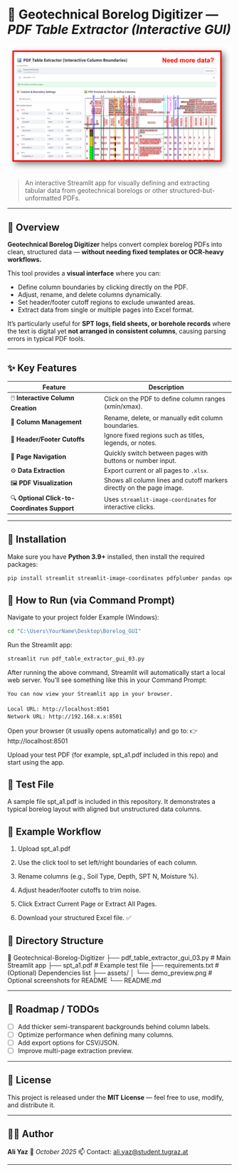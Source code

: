 # 🧱 Geotechnical Borelog Digitizer — *PDF Table Extractor (Interactive GUI)*

![Demo Screenshot](assets/demo_preview.png)
> An interactive Streamlit app for visually defining and extracting tabular data from geotechnical borelogs or other structured-but-unformatted PDFs.
---

## 📘 Overview

**Geotechnical Borelog Digitizer** helps convert complex borelog PDFs into clean, structured data — **without needing fixed templates or OCR-heavy workflows.**

This tool provides a **visual interface** where you can:
- Define column boundaries by clicking directly on the PDF.
- Adjust, rename, and delete columns dynamically.
- Set header/footer cutoff regions to exclude unwanted areas.
- Extract data from single or multiple pages into Excel format.

It’s particularly useful for **SPT logs, field sheets, or borehole records** where the text is digital yet **not arranged in consistent columns**, causing parsing errors in typical PDF tools.

---

## ✨ Key Features

| Feature | Description |
|----------|--------------|
| 🖱️ **Interactive Column Creation** | Click on the PDF to define column ranges (xmin/xmax). |
| 🧭 **Column Management** | Rename, delete, or manually edit column boundaries. |
| 📏 **Header/Footer Cutoffs** | Ignore fixed regions such as titles, legends, or notes. |
| 📄 **Page Navigation** | Quickly switch between pages with buttons or number input. |
| ⚙️ **Data Extraction** | Export current or all pages to `.xlsx`. |
| 🖼️ **PDF Visualization** | Shows all column lines and cutoff markers directly on the page image. |
| 🔍 **Optional Click-to-Coordinates Support** | Uses `streamlit-image-coordinates` for interactive clicks. |

---

## 🧰 Installation

Make sure you have **Python 3.9+** installed, then install the required packages:

```bash
pip install streamlit streamlit-image-coordinates pdfplumber pandas openpyxl pillow
```



## 🚀 How to Run (via Command Prompt)

Navigate to your project folder
Example (Windows):

```bash
cd "C:\Users\YourName\Desktop\Borelog_GUI"
```

Run the Streamlit app:

```bash
streamlit run pdf_table_extractor_gui_03.py
```

After running the above command, Streamlit will automatically start a local web server.
You’ll see something like this in your Command Prompt:

```bash
You can now view your Streamlit app in your browser.

Local URL: http://localhost:8501
Network URL: http://192.168.x.x:8501
```

Open your browser (it usually opens automatically) and go to:
👉 http://localhost:8501

Upload your test PDF (for example, spt_a1.pdf included in this repo) and start using the app.

## 🧪 Test File

A sample file spt_a1.pdf is included in this repository.
It demonstrates a typical borelog layout with aligned but unstructured data columns.

## 🧱 Example Workflow

1. Upload spt_a1.pdf

2. Use the click tool to set left/right boundaries of each column.

3. Rename columns (e.g., Soil Type, Depth, SPT N, Moisture %).

4. Adjust header/footer cutoffs to trim noise.

5. Click Extract Current Page or Extract All Pages.

6. Download your structured Excel file. ✅

## 🧩 Directory Structure
📂 Geotechnical-Borelog-Digitizer
 ├── pdf_table_extractor_gui_03.py      # Main Streamlit app
 ├── spt_a1.pdf                         # Example test file
 ├── requirements.txt                   # (Optional) Dependencies list
 ├── assets/
 │    └── demo_preview.png              # Optional screenshots for README
 └── README.md

 ---

## 🧠 Roadmap / TODOs

* [ ] Add thicker semi-transparent backgrounds behind column labels.
* [ ] Optimize performance when defining many columns.
* [ ] Add export options for CSV/JSON.
* [ ] Improve multi-page extraction preview.

---

## 📜 License

This project is released under the **MIT License** — feel free to use, modify, and distribute it.

---

## 🧑‍💻 Author

**Ali Yaz**
📅 *October 2025*
📫 Contact: ali.yaz@student.tugraz.at

---

